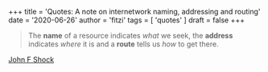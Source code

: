 +++
title = 'Quotes: A note on internetwork naming, addressing and routing'
date = '2020-06-26'
author = 'fitzi'
tags = [ 'quotes' ]
draft = false
+++

> The **name** of a resource indicates *what* we seek, the **address** indicates *where* it is and a **route** tells us *how* to get there.
 
[John F Shock](https://www.rfc-editor.org/ien/ien19.txt)
 

